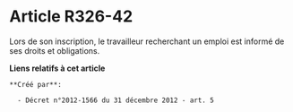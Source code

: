 # Article R326-42

Lors de son inscription, le travailleur recherchant un emploi est informé de ses droits et obligations.

**Liens relatifs à cet article**

	**Créé par**:

	  - Décret n°2012-1566 du 31 décembre 2012 - art. 5
